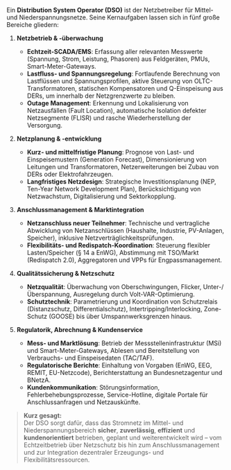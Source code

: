 Ein **Distribution System Operator (DSO)** ist der Netzbetreiber für Mittel- und Niederspannungsnetze. Seine Kernaufgaben lassen sich in fünf große Bereiche gliedern:

1. **Netzbetrieb & -überwachung**
    - **Echtzeit-SCADA/EMS**: Erfassung aller relevanten Messwerte (Spannung, Strom, Leistung, Phasoren) aus Feldgeräten, PMUs, Smart-Meter-Gateways.
    - **Lastfluss- und Spannungsregelung**: Fortlaufende Berechnung von Lastflüssen und Spannungsprofilen, aktive Steuerung von OLTC-Transformatoren, statischen Kompensatoren und Q-Einspeisung aus DERs, um innerhalb der Netz­grenzwerte zu bleiben.
    - **Outage Management**: Erkennung und Lokalisierung von Netzausfällen (Fault Location), automatische Isolation defekter Netzsegmente (FLISR) und rasche Wiederherstellung der Versorgung.

2. **Netzplanung & -entwicklung**    
    - **Kurz- und mittelfristige Planung**: Prognose von Last- und Einspeise­mustern (Generation Forecast), Dimensionierung von Leitungen und Transformatoren, Netzerweiterungen bei Zubau von DERs oder Elektrofahrzeugen.
    - **Langfristiges Netzdesign**: Strategische Investitionsplanung (NEP, Ten-Year Network Development Plan), Berücksichtigung von Netzwachstum, Digitalisierung und Sektorkopplung.

3. **Anschlussmanagement & Marktintegration**    
    - **Netzanschluss neuer Teilnehmer**: Technische und vertragliche Abwicklung von Netzanschlüssen (Haushalte, Industrie, PV-Anlagen, Speicher), inklusive Netzverträglichkeitsprüfungen.
    - **Flexibilitäts‐ und Redispatch-Koordination**: Steuerung flexibler Lasten/Speicher (§ 14 a EnWG), Abstimmung mit TSO/Markt (Redispatch 2.0), Aggregatoren und VPPs für Engpassmanagement.

4. **Qualitätssicherung & Netzschutz**    
    - **Netzqualität**: Überwachung von Oberschwingungen, Flicker, Unter-/Überspannung, Ausregelung durch Volt-VAR-Optimierung.
    - **Schutztechnik**: Parametrierung und Koordination von Schutzrelais (Distanzschutz, Differentialschutz), Intertripping/Interlocking, Zone-Schutz (GOOSE) bis über Umspannwerksgrenzen hinaus.

5. **Regulatorik, Abrechnung & Kundenservice**    
    - **Mess- und Marktlösung**: Betrieb der Messstelleninfrastruktur (MSi) und Smart-Meter-Gateways, Ablesen und Bereitstellung von Verbrauchs- und Einspeisedaten (TAC/TAF).
    - **Regulatorische Berichte**: Einhaltung von Vorgaben (EnWG, EEG, REMIT, EU-Netzcode), Berichterstattung an Bundesnetzagentur und BNetzA.
    - **Kundenkommunikation**: Störungsinformation, Fehlerbehebungsprozesse, Service-Hotline, digitale Portale für Anschluss­anfragen und Netzauskünfte.


> **Kurz gesagt:**  
> Der DSO sorgt dafür, dass das Stromnetz im Mittel- und Niederspannungsbereich **sicher**, **zuverlässig**, **effizient** und **kundenorientiert** betrieben, geplant und weiterentwickelt wird – vom Echtzeitbetrieb über Netzschutz bis hin zum Anschlussmanagement und zur Integration dezentraler Erzeugungs- und Flexibilitätsressourcen.
